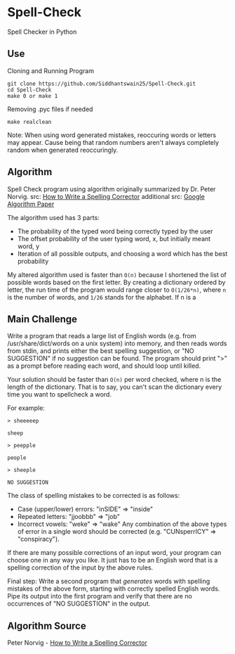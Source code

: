 Spell-Check
===========

Spell Checker in Python

Use
----
Cloning and Running Program
<pre><code>git clone https://github.com/Siddhantswain25/Spell-Check.git
cd Spell-Check
make 0 or make 1</code></pre>

Removing .pyc files if needed
<pre><code>make realclean</code></pre>

Note: When using word generated mistakes, reoccuring words or letters may appear. Cause being that random numbers aren't always completely random when generated reoccuringly.

Algorithm
---------
Spell Check program using algorithm originally
summarized by Dr. Peter Norvig.
	src: <a href="http://norvig.com/spell-correct.html">How to Write a Spelling Corrector</a>
	additional src: <a href="http://goo.gl/uaJ6DQ">Google Algorithm Paper</a>

The algorithm used has 3 parts:
+ The probability of the typed word being correctly typed by the user
+ The offset probability of the user typing word, x, but initially meant word, y
+ Iteration of all possible outputs, and choosing a word which has the best probability

My altered algorithm used is faster than <code>O(n)</code> because I shortened the list of possible words based on the first letter. By creating a dictionary ordered by letter, the run time of the program would range closer to <code>O(1/26*n)</code>, where <code>n</code> is the number of words, and <code>1/26</code> stands for the alphabet. If n is a 


Main Challenge
--------------

Write a program that reads a large list of English words (e.g. from /usr/share/dict/words on a unix system) into memory, and then reads words from stdin, and prints either the best spelling suggestion, or "NO SUGGESTION" if no suggestion can be found. The program should print ">" as a prompt before reading each word, and should loop until killed.

Your solution should be faster than <code>O(n)</code> per word checked, where n is the length of the dictionary. That is to say, you can't scan the dictionary every time you want to spellcheck a word.

For example:

<pre><code>> sheeeeep

sheep

> peepple

people

> sheeple

NO SUGGESTION</code></pre>


The class of spelling mistakes to be corrected is as follows:

+ Case (upper/lower) errors: "inSIDE" => "inside"
+ Repeated letters: "jjoobbb" => "job"
+ Incorrect vowels: "weke" => "wake"
Any combination of the above types of error in a single word should be corrected (e.g. "CUNsperrICY" => "conspiracy").

If there are many possible corrections of an input word, your program can choose one in any way you like. It just has to be an English word that is a spelling correction of the input by the above rules.

Final step: Write a second program that *generates* words with spelling mistakes of the above form, starting with correctly spelled English words. Pipe its output into the first program and verify that there are no occurrences of "NO SUGGESTION" in the output.

Algorithm Source
----------------
Peter Norvig - <a href="http://norvig.com/spell-correct.html">How to Write a Spelling Corrector</a>
